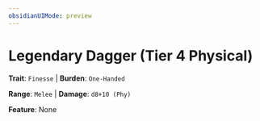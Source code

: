 ```yaml
---
obsidianUIMode: preview
---
```

# Legendary Dagger (Tier 4 Physical)

**Trait**: `Finesse` | **Burden**: `One-Handed`

**Range**: `Melee` | **Damage**: `d8+10 (Phy)`

**Feature**: None
